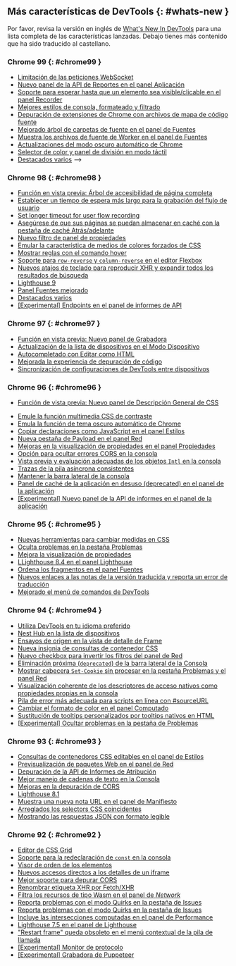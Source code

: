 ## Más características de DevTools {: #whats-new }

Por favor, revisa la versión en inglés de <a href="/tags/new-in-devtools/" translate="no">What's New In DevTools</a> para una lista completa de las características lanzadas. Debajo tienes más contenido que ha sido traducido al castellano.

### Chrome 99 {: #chrome99 }

* [Limitación de las peticiones WebSocket](/es/blog/new-in-devtools-99/#websocket)
* [Nuevo panel de la API de Reportes en el panel Aplicación](/es/blog/new-in-devtools-99/#reporting-api)
* [Soporte para esperar hasta que un elemento sea visible/clicable en el panel Recorder](/es/blog/new-in-devtools-99/#recorder)
* [Mejores estilos de consola, formateado y filtrado](/es/blog/new-in-devtools-99/#console)
* [Depuración de extensiones de Chrome con archivos de mapa de código fuente](/es/blog/new-in-devtools-99/#extension)
* [Mejorado árbol de carpetas de fuente en el panel de Fuentes](/es/blog/new-in-devtools-99/#source-tree)
* [Muestra los archivos de fuente de Worker en el panel de Fuentes](/es/blog/new-in-devtools-99/#worker-sourcemap)
* [Actualizaciones del modo oscuro automático de Chrome](/es/blog/new-in-devtools-99/#auto-dark-mode)
* [Selector de color y panel de división en modo táctil](/es/blog/new-in-devtools-99/#touch-friendly)
* [Destacados varios](/es/blog/new-in-devtools-99/#misc) -->


### Chrome 98 {: #chrome98 }

* [Función en vista previa: Árbol de accesibilidad de página completa](/es/blog/new-in-devtools-98/#a11y-tree)
* [Establecer un tiempo de espera más largo para la grabación del flujo de usuario](/es/blog/new-in-devtools-98/#changes)
* [Set longer timeout for user flow recording](/es/blog/new-in-devtools-98/#recorder-timeout)
* [Asegúrese de que sus páginas se puedan almacenar en caché con la pestaña de caché Atrás/adelante](/es/blog/new-in-devtools-98/#bfcache)
* [Nuevo filtro de panel de propiedades](/es/blog/new-in-devtools-98/#properties)
* [Emular la característica de medios de colores forzados de CSS](/es/blog/new-in-devtools-98/#forced-colors)
* [Mostrar reglas con el comando hover](/es/blog/new-in-devtools-98/#show-rulers)
* [Soporte para `row-reverse` y `column-reverse` en el editor Flexbox](/es/blog/new-in-devtools-98/#flexbox-editor)
* [Nuevos atajos de teclado para reproducir XHR y expandir todos los resultados de búsqueda](/es/blog/new-in-devtools-98/#shortcuts)
* [Lighthouse 9](/es/blog/new-in-devtools-98/#lighthouse)
* [Panel Fuentes mejorado](/es/blog/new-in-devtools-98/#sources)
* [Destacados varios](/es/blog/new-in-devtools-98/#misc)
* [[Experimental] Endpoints en el panel de informes de API](/es/blog/new-in-devtools-98/#reporting-api)


### Chrome 97 {: #chrome97 }

* [Función en vista previa: Nuevo panel de Grabadora](/es/blog/new-in-devtools-97/#recorder)
* [Actualización de la lista de dispositivos en el Modo Dispositivo](/es/blog/new-in-devtools-97/#device)
* [Autocompletado con Editar como HTML](/es/blog/new-in-devtools-97/#code-completion)
* [Mejorada la experiencia de depuración de código](/es/blog/new-in-devtools-97/#debugging)
* [Sincronización de configuraciones de DevTools entre dispositivos](/es/blog/new-in-devtools-97/#sync)


### Chrome 96 {: #chrome96 }

* [Función de vista previa: Nuevo panel de Descripción General de CSS](/es/blog/new-in-devtools-96/#css-overview)
<!-- * [Restored and improved CSS length edit and copy experince](/es/blog/new-in-devtools-966/#length) -->
* [Emule la función multimedia CSS de contraste](/es/blog/new-in-devtools-96/#prefers-contrast)
* [Emula la función de tema oscuro automático de Chrome](/es/blog/new-in-devtools-96/#auto-dark-mode)
* [Copiar declaraciones como JavaScript en el panel Estilos](/es/blog/new-in-devtools-96/#copy-as-js)
* [Nueva pestaña de Payload en el panel Red](/es/blog/new-in-devtools-96/#payload)
* [Mejoras en la visualización de propiedades en el panel Propiedades](/es/blog/new-in-devtools-96/#properties)
* [Opción para ocultar errores CORS en la consola](/es/blog/new-in-devtools-96/#hide-cors-errors)
* [Vista previa y evaluación adecuadas de los objetos `Intl` en la consola](/es/blog/new-in-devtools-96/#intl)
* [Trazas de la pila asíncrona consistentes](/es/blog/new-in-devtools-96/#async)
* [Mantener la barra lateral de la consola](/es/blog/new-in-devtools-96/#console-sidebar)
* [Panel de caché de la aplicación en desuso (deprecated) en el panel de la aplicación](/es/blog/new-in-devtools-96/#app-cache)
* [[Experimental] Nuevo panel de la API de informes en el panel de la aplicación](/es/blog/new-in-devtools-96/#reporting-api)


### Chrome 95 {: #chrome95 }

* [Nuevas herramientas para cambiar medidas en CSS](/es/blog/new-in-devtools-95/#length)
* [Oculta problemas en la pestaña Problemas](/es/blog/new-in-devtools-95/#hide-issues)
* [Mejora la visualización de propiedades](/es/blog/new-in-devtools-95/#properties)
* [LLighthouse 8.4 en el panel Lighthouse](/es/blog/new-in-devtools-95/#lighthouse)
* [Ordena los fragmentos en el panel Fuentes](/es/blog/new-in-devtools-95/#snippets)
* [Nuevos enlaces a las notas de la versión traducida y reporta un error de traducción](/es/blog/new-in-devtools-95/#localized)
* [Mejorado el menú de comandos de DevTools](/es/blog/new-in-devtools-95/#command-menu)


### Chrome 94 {: #chrome94 }

* [Utiliza DevTools en tu idioma preferido](/es/blog/new-in-devtools-94/#localized)
* [Nest Hub en la lista de dispositivos](/es/blog/new-in-devtools-94/#nest-hub)
* [Ensayos de origen en la vista de detalle de Frame](/es/blog/new-in-devtools-94/#origin-trials)
* [Nueva insignia de consultas de contenedor CSS](/es/blog/new-in-devtools-94/#container-queries)
* [Nuevo checkbox para invertir los filtros del panel de Red](/es/blog/new-in-devtools-94/#nvert-network-filter)
* [Eliminación próxima (`deprecated`) de la barra lateral de la Consola](/es/blog/new-in-devtools-94/#deprecated)
* [Mostrar cabecera `Set-Cookie` sin procesar en la pestaña Problemas y el panel Red](/es/blog/new-in-devtools-94/#raw-cookies)
* [Visualización coherente de los descriptores de acceso nativos como propiedades propias en la consola](/es/blog/new-in-devtools-94/#native-accessors)
* [Pila de error más adecuada para scripts en línea con #sourceURL](/es/blog/new-in-devtools-94/#inline-script)
* [Cambiar el formato de color en el panel Computado](/es/blog/new-in-devtools-94/#color-unit)
* [Sustitución de tooltips personalizados por tooltips nativos en HTML](/es/blog/new-in-devtools-94/#tooltip)
* [[Experimental] Ocultar problemas en la pestaña de Problemas](/es/blog/new-in-devtools-94/#hide-issues)

### Chrome 93 {: #chrome93 }

* [Consultas de contenedores CSS editables en el panel de Estilos](/es/blog/new-in-devtools-93/#container-queries)
* [Previsualización de paquetes Web en el panel de Red](/es/blog/new-in-devtools-93/#web-bundle)
* [Depuración de la API de Informes de Atribución](/es/blog/new-in-devtools-93/#attribution-reporting)
* [Mejor manejo de cadenas de texto en la Consola](/es/blog/new-in-devtools-93/#string)
* [Mejoras en la depuración de CORS](/es/blog/new-in-devtools-93/#cors)
* [Lighthouse 8.1](/es/blog/new-in-devtools-93/#lighthouse)
* [Muestra una nueva nota URL en el panel de Manifiesto](/es/blog/new-in-devtools-93/#new-note-url)
* [Arreglados los selectors CSS coincidentes](/es/blog/new-in-devtools-93/#matching-selectors)
* [Mostrando las respuestas JSON con formato legible](/es/blog/new-in-devtools-93/#pretty-print-json)

### Chrome 92 {: #chrome92 }

* [Editor de CSS Grid](/es/blog/new-in-devtools-92/#grid-editor)
* [Soporte para la redeclaración de `const` en la consola](/es/blog/new-in-devtools-92/#const-redeclaration)
* [Visor de orden de los elementos](/es/blog/new-in-devtools-92/#source-order)
* [Nuevos accesos directos a los detalles de un iframe](/es/blog/new-in-devtools-92/#frame-details)
* [Mejor soporte para depurar CORS](/es/blog/new-in-devtools-92/#cors)
* [Renombrar etiqueta XHR por Fetch/XHR](/es/blog/new-in-devtools-92/#fetch-xhr)
* [Filtra los recursos de tipo Wasm en el panel de *Network*](/es/blog/new-in-devtools-92/#wasm)
* [Reporta problemas con el modo Quirks en la pestaña de Issues](/es/blog/new-in-devtools-92/#sec-ua-ch)
* [Reporta problemas con el modo Quirks en la pestaña de Issues](/es/blog/new-in-devtools-92/#quirks-mode)
* [Incluye las intersecciones computadas en el panel de Performance](/es/blog/new-in-devtools-92/#computed-intersections)
* [Lighthouse 7.5 en el panel de Lighthouse](/es/blog/new-in-devtools-92/#lighthouse)
* ["Restart frame" queda obsoleto en el menú contextual de la pila de llamada](/es/blog/new-in-devtools-92/#restart-frame)
* [[Experimental] Monitor de protocolo](/es/blog/new-in-devtools-92/#protocol-monitor)
* [[Experimental] Grabadora de Puppeteer](/es/blog/new-in-devtools-92/#puppeteer-recorder)
